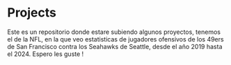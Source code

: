 # Projects
Este es un repositorio donde estare subiendo algunos proyectos, tenemos el de la NFL, en la que veo estatisticas de jugadores ofensivos de los 49ers de San Francisco contra los Seahawks de Seattle, desde el año 2019 hasta el 2024.
Espero les guste !
